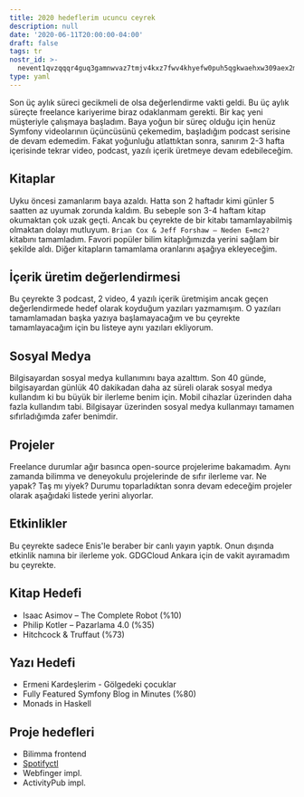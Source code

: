 ```yaml
---
title: 2020 hedeflerim ucuncu ceyrek
description: null
date: '2020-06-11T20:00:00-04:00'
draft: false
tags: tr
nostr_id: >-
  nevent1qvzqqqr4guq3gamnwvaz7tmjv4kxz7fwv4khyefw0puh5qgkwaehxw309aex2mrp0yhxummnw3ezucnpdejqz9rhwden5te0wfjkccte9ejxzmt4wvhxjmcprpmhxue69uhhyetvv9ujuumwdae8gtnnda3kjctvqyxhwumn8ghj7mn0wvhxcmmvqyt8wumn8ghj7un9d3shjtnswf5k6ctv9ehx2aqppamhxue69uhkummnw3ezumt0d5q3vamnwvaz7tmjv4kxz7fwdehhxtnnda3kjctvqyd8wumn8ghj7ctjw35kxmr9wvhxcctev4erxtnwv4mhxqg7waehxw309akkcuewv94kgetwd9azuetyw5h8gu30dehhxarjqqsd5gr7mrz4x5j6nvpe8snyt6yz7c3tlrset3faz665ppvtjyahljcwdph2a
type: yaml
---
```



Son üç aylık süreci gecikmeli de olsa değerlendirme vakti geldi. Bu üç aylık süreçte freelance kariyerime biraz odaklanmam gerekti. Bir kaç yeni müşteriyle çalışmaya başladım. Baya yoğun bir süreç olduğu için henüz Symfony videolarının üçüncüsünü çekemedim, başladığım podcast serisine de devam edemedim. Fakat yoğunluğu atlattıktan sonra, sanırım 2-3 hafta içerisinde tekrar video, podcast, yazılı içerik üretmeye devam edebileceğim.
<!--more-->

## Kitaplar

Uyku öncesi zamanlarım baya azaldı. Hatta son 2 haftadır kimi günler 5 saatten az uyumak zorunda kaldım. Bu sebeple son 3-4 haftam kitap okumaktan çok uzak geçti. Ancak bu çeyrekte de bir kitabı tamamlayabilmiş olmaktan dolayı mutluyum. `Brian Cox & Jeff Forshaw – Neden E=mc2?` kitabını tamamladım. Favori popüler bilim kitaplığımızda yerini sağlam bir şekilde aldı. Diğer kitapların tamamlama oranlarını aşağıya ekleyeceğim.

## İçerik üretim değerlendirmesi

Bu çeyrekte 3 podcast, 2 video, 4 yazılı içerik üretmişim ancak geçen değerlendirmede hedef olarak koyduğum yazıları yazmamışım. O yazıları tamamlamadan başka yazıya başlamayacağım ve bu çeyrekte tamamlayacağım için bu listeye aynı yazıları ekliyorum.

## Sosyal Medya

Bilgisayardan sosyal medya kullanımını baya azalttım. Son 40 günde, bilgisayardan günlük 40 dakikadan daha az süreli olarak sosyal medya kullandım ki bu büyük bir ilerleme benim için. Mobil cihazlar üzerinden daha fazla kullandım tabi. Bilgisayar üzerinden sosyal medya kullanmayı tamamen sıfırladığımda zafer benimdir.

## Projeler

Freelance durumlar ağır basınca open-source projelerime bakamadım. Aynı zamanda bilimma ve deneyokulu projelerinde de sıfır ilerleme var. Ne yapak? Taş mı yiyek? Durumu toparladıktan sonra devam edeceğim projeler olarak aşağıdaki listede yerini alıyorlar.

## Etkinlikler

Bu çeyrekte sadece Enis'le beraber bir canlı yayın yaptık. Onun dışında etkinlik namına bir ilerleme yok. GDGCloud Ankara için de vakit ayıramadım bu çeyrekte. 

## Kitap Hedefi

- Isaac Asimov – The Complete Robot (%10)
- Philip Kotler – Pazarlama 4.0 (%35)
- Hitchcock & Truffaut (%73) 

## Yazı Hedefi

- Ermeni Kardeşlerim - Gölgedeki çocuklar
- Fully Featured Symfony Blog in Minutes (%80)
- Monads in Haskell

## Proje hedefleri

- Bilimma frontend
- [Spotifyctl](https://github.com/delirehberi/spotifyctl)
- Webfinger impl.
- ActivityPub impl.
 
